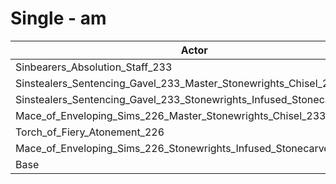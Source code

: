 # Single - am
| Actor | DPS | Increase |
|---|:---:|:---:|
|Sinbearers_Absolution_Staff_233|5849|36.70%|
|Sinstealers_Sentencing_Gavel_233_Master_Stonewrights_Chisel_233|5840|36.50%|
|Sinstealers_Sentencing_Gavel_233_Stonewrights_Infused_Stonecarver_226|5805|35.68%|
|Mace_of_Enveloping_Sims_226_Master_Stonewrights_Chisel_233|5778|35.04%|
|Torch_of_Fiery_Atonement_226|5756|34.53%|
|Mace_of_Enveloping_Sims_226_Stonewrights_Infused_Stonecarver_226|5752|34.44%|
|Base|4279|0.00%|
